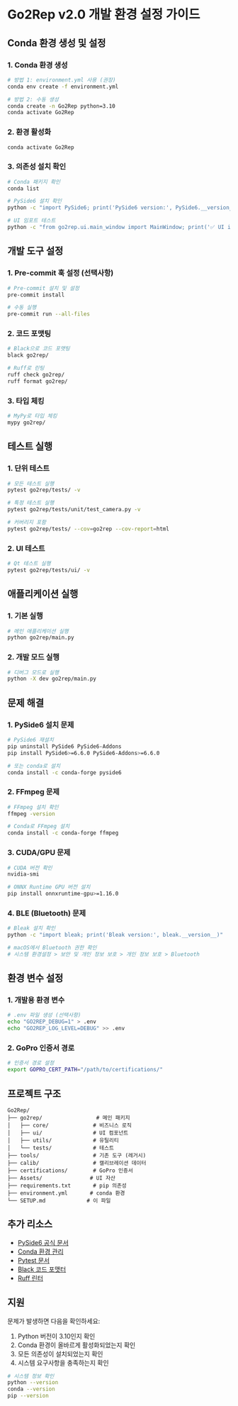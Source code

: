 # Go2Rep v2.0 개발 환경 설정 가이드

## Conda 환경 생성 및 설정

### 1. Conda 환경 생성

```bash
# 방법 1: environment.yml 사용 (권장)
conda env create -f environment.yml

# 방법 2: 수동 생성
conda create -n Go2Rep python=3.10
conda activate Go2Rep
```

### 2. 환경 활성화

```bash
conda activate Go2Rep
```

### 3. 의존성 설치 확인

```bash
# Conda 패키지 확인
conda list

# PySide6 설치 확인
python -c "import PySide6; print('PySide6 version:', PySide6.__version__)"

# UI 임포트 테스트
python -c "from go2rep.ui.main_window import MainWindow; print('✅ UI import successful')"
```

## 개발 도구 설정

### 1. Pre-commit 훅 설정 (선택사항)

```bash
# Pre-commit 설치 및 설정
pre-commit install

# 수동 실행
pre-commit run --all-files
```

### 2. 코드 포맷팅

```bash
# Black으로 코드 포맷팅
black go2rep/

# Ruff로 린팅
ruff check go2rep/
ruff format go2rep/
```

### 3. 타입 체킹

```bash
# MyPy로 타입 체킹
mypy go2rep/
```

## 테스트 실행

### 1. 단위 테스트

```bash
# 모든 테스트 실행
pytest go2rep/tests/ -v

# 특정 테스트 실행
pytest go2rep/tests/unit/test_camera.py -v

# 커버리지 포함
pytest go2rep/tests/ --cov=go2rep --cov-report=html
```

### 2. UI 테스트

```bash
# Qt 테스트 실행
pytest go2rep/tests/ui/ -v
```

## 애플리케이션 실행

### 1. 기본 실행

```bash
# 메인 애플리케이션 실행
python go2rep/main.py
```

### 2. 개발 모드 실행

```bash
# 디버그 모드로 실행
python -X dev go2rep/main.py
```

## 문제 해결

### 1. PySide6 설치 문제

```bash
# PySide6 재설치
pip uninstall PySide6 PySide6-Addons
pip install PySide6>=6.6.0 PySide6-Addons>=6.6.0

# 또는 conda로 설치
conda install -c conda-forge pyside6
```

### 2. FFmpeg 문제

```bash
# FFmpeg 설치 확인
ffmpeg -version

# Conda로 FFmpeg 설치
conda install -c conda-forge ffmpeg
```

### 3. CUDA/GPU 문제

```bash
# CUDA 버전 확인
nvidia-smi

# ONNX Runtime GPU 버전 설치
pip install onnxruntime-gpu>=1.16.0
```

### 4. BLE (Bluetooth) 문제

```bash
# Bleak 설치 확인
python -c "import bleak; print('Bleak version:', bleak.__version__)"

# macOS에서 Bluetooth 권한 확인
# 시스템 환경설정 > 보안 및 개인 정보 보호 > 개인 정보 보호 > Bluetooth
```

## 환경 변수 설정

### 1. 개발용 환경 변수

```bash
# .env 파일 생성 (선택사항)
echo "GO2REP_DEBUG=1" > .env
echo "GO2REP_LOG_LEVEL=DEBUG" >> .env
```

### 2. GoPro 인증서 경로

```bash
# 인증서 경로 설정
export GOPRO_CERT_PATH="/path/to/certifications/"
```

## 프로젝트 구조

```
Go2Rep/
├── go2rep/                 # 메인 패키지
│   ├── core/              # 비즈니스 로직
│   ├── ui/                # UI 컴포넌트
│   ├── utils/             # 유틸리티
│   └── tests/             # 테스트
├── tools/                 # 기존 도구 (레거시)
├── calib/                 # 캘리브레이션 데이터
├── certifications/        # GoPro 인증서
├── Assets/               # UI 자산
├── requirements.txt       # pip 의존성
├── environment.yml       # conda 환경
└── SETUP.md             # 이 파일
```

## 추가 리소스

- [PySide6 공식 문서](https://doc.qt.io/qtforpython/)
- [Conda 환경 관리](https://docs.conda.io/en/latest/)
- [Pytest 문서](https://docs.pytest.org/)
- [Black 코드 포맷터](https://black.readthedocs.io/)
- [Ruff 린터](https://docs.astral.sh/ruff/)

## 지원

문제가 발생하면 다음을 확인하세요:

1. Python 버전이 3.10인지 확인
2. Conda 환경이 올바르게 활성화되었는지 확인
3. 모든 의존성이 설치되었는지 확인
4. 시스템 요구사항을 충족하는지 확인

```bash
# 시스템 정보 확인
python --version
conda --version
pip --version
```

